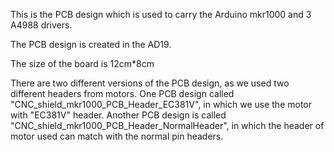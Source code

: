 This is the PCB design which is used to carry the Arduino mkr1000 and 3 A4988 drivers. 

The PCB design is created in the AD19.

The size of the board is 12cm*8cm

There are two different versions of the PCB design, as we used two different headers from motors. One PCB design called "CNC_shield_mkr1000_PCB_Header_EC381V", in which we use the motor with "EC381V" header. Another PCB design is called "CNC_shield_mkr1000_PCB_Header_NormalHeader", in which the header of motor used can match with the normal pin headers. 

